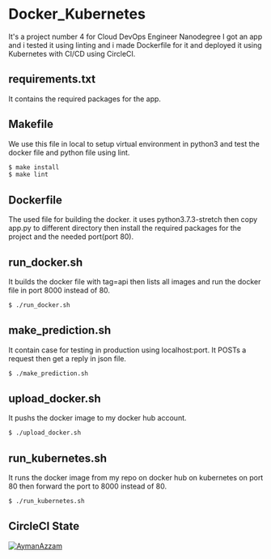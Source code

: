 # Docker_Kubernetes
It's a project number 4 for Cloud DevOps Engineer Nanodegree  I got an app and i tested it using linting and i made Dockerfile for it and deployed it using Kubernetes with CI/CD using CircleCI.

## requirements.txt
It contains the required packages for the app.

## Makefile
We use this file in local to setup virtual environment in python3 and test the docker file and python file using lint.
```sh
$ make install
$ make lint
```

## Dockerfile
The used file for building the docker. it uses python3.7.3-stretch then copy app.py to different directory then install the required packages for the project and the needed port(port 80).

## run_docker.sh
It builds the docker file with tag=api then lists all images and run the docker file in port 8000 instead of 80.
```sh
$ ./run_docker.sh
```

## make_prediction.sh
It contain case for testing in production using localhost:port. It POSTs a request then get a reply in json file.
```sh
$ ./make_prediction.sh
```

## upload_docker.sh
It pushs the docker image to my docker hub account.
```sh
$ ./upload_docker.sh
```

## run_kubernetes.sh
It runs the docker image from my repo on docker hub on kubernetes on port 80 then forward the port to 8000 instead of 80. 
```sh
$ ./run_kubernetes.sh
```

## CircleCI State
[![AymanAzzam](https://circleci.com/gh/AymanAzzam/Docker_Kubernetes.svg?style=svg)](https://app.circleci.com/pipelines/github/AymanAzzam/Docker_Kubernetes)
